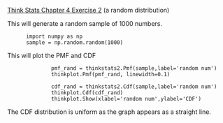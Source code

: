 [Think Stats Chapter 4 Exercise 2](http://greenteapress.com/thinkstats2/html/thinkstats2005.html#toc41) (a random distribution)

This will generate a random sample of 1000 numbers.  
```
      import numpy as np
      sample = np.random.random(1000)
```
This will plot the PMF and CDF  
```
              pmf_rand = thinkstats2.Pmf(sample,label='random num')
              thinkplot.Pmf(pmf_rand, linewidth=0.1)

              cdf_rand = thinkstats2.Cdf(sample,label='random num')
              thinkplot.Cdf(cdf_rand)
              thinkplot.Show(xlabel='random num',ylabel='CDF')

```
The CDF distribution is uniform as the graph appears as a straight line.
